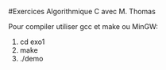 #Exercices Algorithmique C avec M. Thomas

Pour compiler utiliser gcc et make ou MinGW:
 1. cd exo1
 2. make
 3. ./demo
